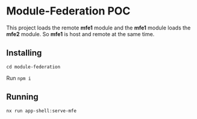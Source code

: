 

# Module-Federation POC

This project loads the remote <b>mfe1</b> module and the <b>mfe1</b> module loads the <b>mfe2</b> module. So <b>mfe1</b> is host and remote at the same time.


## Installing
`cd module-federation`


Run `npm i`

## Running


`nx run app-shell:serve-mfe`

